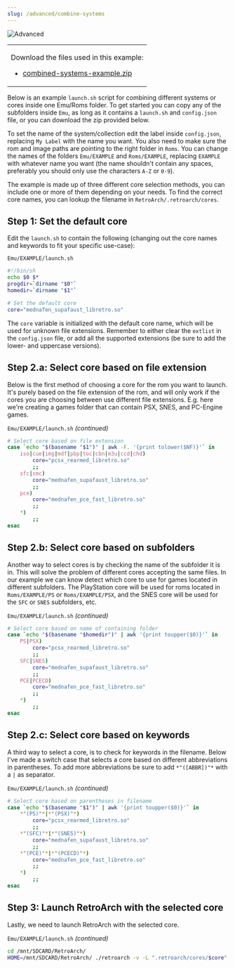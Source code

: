 ```yaml
---
slug: /advanced/combine-systems
---
```


![Advanced](https://user-images.githubusercontent.com/98862735/178853223-10d53d46-3d80-4d44-95d6-3cd345a730e1.png)


<table><td>

Download the files used in this example:  
- [combined-systems-example.zip](https://github.com/OnionUI/Onion/files/9717818/combined-systems-example.zip)

</td></table>

Below is an example `launch.sh` script for combining different systems or cores inside one Emu/Roms folder. To get started you can copy any of the subfolders inside `Emu`, as long as it contains a `launch.sh` and `config.json` file, or you can download the zip provided below.

To set the name of the system/collection edit the label inside `config.json`, replacing `My Label` with the name you want. You also need to make sure the rom and image paths are pointing to the right folder in `Roms`. You can change the names of the folders `Emu/EXAMPLE` and `Roms/EXAMPLE`, replacing `EXAMPLE` with whatever name you want (the name shouldn't contain any spaces, preferably you should only use the characters `A-Z` or `0-9`).

The example is made up of three different core selection methods, you can include one or more of them depending on your needs. To find the correct core names, you can lookup the filename in `RetroArch/.retroarch/cores`.

## Step 1: Set the default core

Edit the `launch.sh` to contain the following (changing out the core names and keywords to fit your specific use-case):

`Emu/EXAMPLE/launch.sh`
```sh
#!/bin/sh
echo $0 $*
progdir=`dirname "$0"`
homedir=`dirname "$1"`

# Set the default core
core="mednafen_supafaust_libretro.so"
```

The `core` variable is initialized with the default core name, which will be used for unknown file extensions. Remember to either clear the `extlist` in the `config.json` file, or add all the supported extensions (be sure to add the lower- and uppercase versions).

## Step 2.a: Select core based on file extension

Below is the first method of choosing a core for the rom you want to launch. It's purely based on the file extension of the rom, and will only work if the cores you are choosing between use different file extensions. E.g. here we're creating a games folder that can contain PSX, SNES, and PC-Engine games.

`Emu/EXAMPLE/launch.sh` *(continued)*
```sh
# Select core based on file extension
case `echo "$(basename "$1")" | awk -F. '{print tolower($NF)}'` in
    iso|cue|img|mdf|pbp|toc|cbn|m3u|ccd|chd)
        core="pcsx_rearmed_libretro.so"
        ;;
    sfc|smc)
        core="mednafen_supafaust_libretro.so"
        ;;
    pce)
        core="mednafen_pce_fast_libretro.so"
        ;;
    *)
        ;;
esac
```

## Step 2.b: Select core based on subfolders

Another way to select cores is by checking the name of the subfolder it is in. This will solve the problem of different cores accepting the same files. In our example we can know detect which core to use for games located in different subfolders. The PlayStation core will be used for roms located in `Roms/EXAMPLE/PS` or `Roms/EXAMPLE/PSX`, and the SNES core will be used for the `SFC` or `SNES` subfolders, etc.

`Emu/EXAMPLE/launch.sh` *(continued)*
```sh
# Select core based on name of containing folder
case `echo "$(basename "$homedir")" | awk '{print toupper($0)}'` in
    PS|PSX)
        core="pcsx_rearmed_libretro.so"
        ;;
    SFC|SNES)
        core="mednafen_supafaust_libretro.so"
        ;;
    PCE|PCECD)
        core="mednafen_pce_fast_libretro.so"
        ;;
    *)
        ;;
esac
```

## Step 2.c: Select core based on keywords

A third way to select a core, is to check for keywords in the filename. Below I've made a switch case that selects a core based on different abbreviations in parentheses. To add more abbreviations be sure to add `*"([ABBR])"*` with a `|` as separator.

`Emu/EXAMPLE/launch.sh` *(continued)*
```sh
# Select core based on parentheses in filename
case `echo "$(basename "$1")" | awk '{print toupper($0)}'` in
    *"(PS)"*|*"(PSX)"*)
        core="pcsx_rearmed_libretro.so"
        ;;
    *"(SFC)"*|*"(SNES)"*)
        core="mednafen_supafaust_libretro.so"
        ;;
    *"(PCE)"*|*"(PCECD)"*)
        core="mednafen_pce_fast_libretro.so"
        ;;
    *)
        ;;
esac
```

## Step 3: Launch RetroArch with the selected core

Lastly, we need to launch RetroArch with the selected core.

`Emu/EXAMPLE/launch.sh` *(continued)*
```sh
cd /mnt/SDCARD/RetroArch/
HOME=/mnt/SDCARD/RetroArch/ ./retroarch -v -L ".retroarch/cores/$core" "$1"
```
